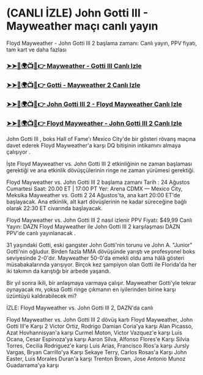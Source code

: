 #  (CANLI İZLE) John Gotti III - Mayweather maçı canlı yayın

Floyd Mayweather - John Gotti III 2 başlama zamanı: Canlı yayın, PPV fiyatı, tam kart ve daha fazlası

<h3><a href="https://cutt.ly/tenZ19lz">➤➤🔴🌍📺📱👉 Mayweather - Gotti III Canlı Izle</a></h3>

<h3><a href="https://cutt.ly/tenZ19lz">➤➤🔴🌍📺📱👉 Gotti - Mayweather 2 Canlı Izle</a></h3>

<h3><a href="https://cutt.ly/tenZ19lz">➤➤🔴🌍📺📱👉 John Gotti III 2 - Floyd Mayweather Canlı Izle</a></h3>

<h3><a href="https://cutt.ly/tenZ19lz">➤➤🔴🌍📺📱👉 Floyd Mayweather - John Gotti III 2 Canlı Izle</a></h3>

John Gotti III , boks Hall of Fame'ı Mexico City'de bir gösteri rövanş maçına davet ederek Floyd Mayweather'a karşı DQ bitişinin intikamını almaya çalışıyor .

İşte Floyd Mayweather vs. John Gotti III 2 etkinliğinin ne zaman başlaması gerektiği ve ana etkinlik dövüşçülerinin ringe ne zaman yürümesi gerektiği.

Floyd Mayweather vs. John Gotti III 2 başlama zamanı
Tarih : 24 Ağustos Cumartesi
Saat: 20.00 ET | 17:00 PT
Yer: Arena CDMX — Mexico City, Meksika
Mayweather vs. Gotti 2 24 Ağustos'ta, ana kart 20:00 ET'de başlayacak. Ana etkinlik, alt kart dövüşlerinin ne kadar süreceğine bağlı olarak 22:30 ET civarında başlayacak.

Floyd Mayweather vs. John Gotti III 2 nasıl izlenir
PPV Fiyatı: $49,99
Canlı Yayın:  DAZN
Floyd Mayweather ile John Gotti III 2 karşılaşması DAZN PPV'de canlı yayınlanacak   .

31 yaşındaki Gotti, eski gangster John Gotti'nin torunu ve John A. "Junior" Gotti'nin oğludur. Birden fazla MMA dövüşünde yarıştı ve profesyonel boks seviyesinde 2-0'dır. Mayweather 50-0'da emekli oldu ama hâlâ gösteri müsabakalarında yarışıyor. Birçok kez şampiyon olan Gotti ile Florida'da her iki takımın da karıştığı bir arbede yaşandı. 

Bir yıl sonra ikili, bir anlaşmaya varmaya çalışır. Mayweather Gotti'yle tekrar oynayacak mı, yoksa Gotti ringe çıkmanın en iyilerinden birine karşı üzüntüyü kaldırabilecek mi? 

İZLE:  Floyd Mayweather vs. John Gotti III 2, DAZN'da canlı

Floyd Mayweather vs. John Gotti III 2 dövüş kartı
Floyd Mayweather, John Gotti III'e Karşı 2
Victor Ortiz, Rodrigo Damian Coria'ya karşı
Alan Picasso, Azat Hovhannisyan'a karşı
Curmel Moton, Victor Vazquez'e karşı
Luis Ocana, Cesar Espinoza'ya karşı
Aaron Silva, Alfonso Flores'e Karşı
Silvia Torres, Cecilia Rodriguez'e karşı
Luis Arias, Francisco Rios'a karşı
Jursly Vargas, Bryan Carrillo'ya Karşı
Sekaye Terry, Carlos Rosas'a Karşı
John Easter, Luis Morales Duran'a karşı
Trenton Brown, Jose Antonio Munoz Guadarrama'ya karşı
